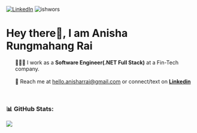[![LinkedIn](https://img.shields.io/badge/LinkedIn-%230077B5.svg?logo=linkedin&logoColor=white)](https://linkedin.com/in/anisharrai)
<span align="right"><img src="https://komarev.com/ghpvc/?username=anisharrai&label=Profile%20views&color=0e75b6&style=flat" alt="ishwors"/></span> 



<div>
  <h1> 
    Hey there👋, I am Anisha Rungmahang Rai
  </h1>
  <p>
    <ul style="list-style: none;">
      <li>
        👨🏻‍💻 I work as a <b>Software Engineer(.NET Full Stack)</b> at a Fin-Tech company.
      </li><br>     
      <li>
        📧 Reach me at <a href="mailto:hello.anisharrai@gmail.com">hello.anisharrai@gmail.com</a> or connect/text on <a href="https://linkedin.com/in/anisharrai"><b>Linkedin</b></a>
      </li>
    </ul>
  </p>
</div>
<br/>


### 📊 GitHub Stats:

![](https://github-readme-streak-stats.herokuapp.com/?user=anisharrai&theme=dark&hide_border=false)


